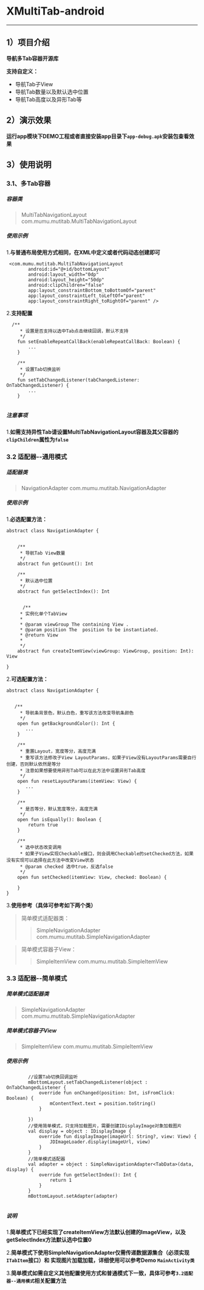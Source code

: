 # XMultiTab-android

---

## 1）项目介绍

**导航多Tab容器开源库**

**支持自定义：**

- 导航Tab子View 
- 导航Tab数量以及默认选中位置  
- 导航Tab高度以及异形Tab等

## 2）演示效果

**运行app模块下DEMO工程或者直接安装app目录下`app-debug.apk`安装包查看效果**

## 3）使用说明

### 3.1、多Tab容器

##### 容器类
> MultiTabNavigationLayout   com.mumu.mutitab.MultiTabNavigationLayout

##### 使用示例

1.**与普通布局使用方式相同，在XML中定义或者代码动态创建即可**
```
 <com.mumu.mutitab.MultiTabNavigationLayout
        android:id="@+id/bottomLayout"
        android:layout_width="0dp"
        android:layout_height="50dp"
        android:clipChildren="false"
        app:layout_constraintBottom_toBottomOf="parent"
        app:layout_constraintLeft_toLeftOf="parent"
        app:layout_constraintRight_toRightOf="parent" />
```

2.**支持配置**
```
  /**
     * 设置是否支持以选中Tab点击继续回调，默认不支持
     */
    fun setEnableRepeatCallBack(enableRepeatCallBack: Boolean) {
        ...
    }

    /**
     * 设置Tab切换监听
     */
    fun setTabChangedListener(tabChangedListener: OnTabChangedListener) {
        ...
    }
        
```

##### 注意事项
1.**如需支持异性Tab请设置MultiTabNavigationLayout容器及其父容器的`clipChildren`属性为`false`**

### 3.2 适配器--通用模式

##### 适配器类
> NavigationAdapter   com.mumu.mutitab.NavigationAdapter

##### 使用示例
1.**必选配置方法：**
```
abstract class NavigationAdapter {


    /**
     * 导航Tab View数量
     */
    abstract fun getCount(): Int

    /**
     * 默认选中位置
     */
    abstract fun getSelectIndex(): Int
    
    
      /**
     * 实例化单个TabView
     *
     * @param viewGroup The containing View .
     * @param position The  position to be instantiated.
     * @return View
     *
     */
    abstract fun createItemView(viewGroup: ViewGroup, position: Int): View    
    
}
```
2.**可选配置方法：**
```
abstract class NavigationAdapter {


   /**
     * 导航条背景色，默认白色，重写该方法改变导航条颜色
     */
    open fun getBackgroundColor(): Int {
       ...
    }

    /**
     * 重置Layout，宽度等分，高度充满
     * 重写该方法修改子View LayoutParams，如果子View没有LayoutParams需要自行创建，否则默认依然是等分
     * 注意如果想要使用异形Tab可以在此方法中设置异形Tab高度
     */
    open fun resetLayoutParams(itemView: View) {
       ...
    }

    /**
     * 是否等分，默认宽度等分，高度充满
     */
    open fun isEqually(): Boolean {
        return true
    }
    
    /**
     * 选中状态改变调用
     * 如果子View实现Checkable接口，则会调用Checkable的setChecked方法，如果没有实现可以选择在此方法中改变View状态
     * @param checked 选中true，反选false
     */
    open fun setChecked(itemView: View, checked: Boolean) {

    }
}
```

3.**使用参考（具体可参考如下两个类）**

> 简单模式适配器类：
>> SimpleNavigationAdapter   com.mumu.mutitab.SimpleNavigationAdapter

> 简单模式容器子View：
>> SimpleItemView   com.mumu.mutitab.SimpleItemView

### 3.3 适配器--简单模式

##### 简单模式适配器类
> SimpleNavigationAdapter   com.mumu.mutitab.SimpleNavigationAdapter

##### 简单模式容器子View
> SimpleItemView   com.mumu.mutitab.SimpleItemView

##### 使用示例

```
        //设置Tab切换回调监听
        mBottomLayout.setTabChangedListener(object : OnTabChangedListener {
            override fun onChanged(position: Int, isFromClick: Boolean) {
                mContentText.text = position.toString()
            }

        })
        //使用简单模式，只支持加载图片，需要创建IDisplayImage对象加载图片
        val display = object : IDisplayImage {
            override fun displayImage(imageUrl: String?, view: View) {
                JDImageLoader.display(imageUrl, view)
            }
        }
        //简单模式适配器
        val adapter = object : SimpleNavigationAdapter<TabData>(data, display) {
            override fun getSelectIndex(): Int {
                return 1
            }
        }
        mBottomLayout.setAdapter(adapter)
       
```
##### 说明

1.**简单模式下已经实现了createItemView方法默认创建的ImageView，以及getSelectIndex方法默认选中位置0**

2.**简单模式下使用SimpleNavigationAdapter仅需传递数据源集合（必须实现`ITabItem`接口）和 实现图片加载加载，详细使用可以参考Demo `MainActivity类`**

3.**简单模式如需自定义其他配置使用方式和普通模式下一致，具体可参考`3.2适配器--通用模式`相关配置方法**





